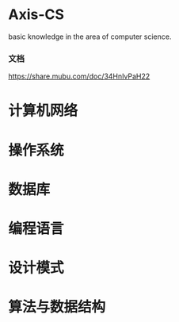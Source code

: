 # Axis-CS
basic knowledge in the area of computer science.

### 文档
https://share.mubu.com/doc/34HnIvPaH22

# 计算机网络

# 操作系统

# 数据库

# 编程语言

# 设计模式

# 算法与数据结构
